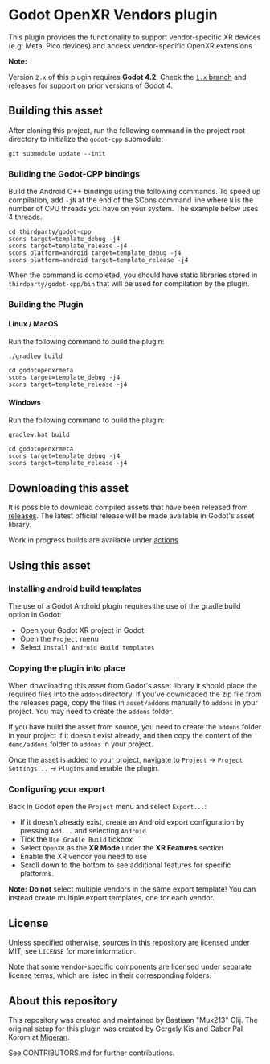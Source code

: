 # Godot OpenXR Vendors plugin

This plugin provides the functionality to support vendor-specific XR 
devices (e.g: Meta, Pico devices) and access vendor-specific OpenXR extensions

**Note:** 

Version `2.x` of this plugin requires **Godot 4.2**.
Check the [`1.x` branch](https://github.com/GodotVR/godot_openxr_loaders/tree/1.x) and releases 
for support on prior versions of Godot 4.

## Building this asset

After cloning this project, run the following command in the project root directory to initialize 
the `godot-cpp` submodule:
```
git submodule update --init
```

### Building the Godot-CPP bindings
Build the Android C++ bindings using the following commands. To speed up compilation, add `-jN` at
the end of the SCons command line where `N` is the number of CPU threads you have on your system.
The example below uses 4 threads.
```
cd thirdparty/godot-cpp
scons target=template_debug -j4
scons target=template_release -j4
scons platform=android target=template_debug -j4
scons platform=android target=template_release -j4
```

When the command is completed, you should have static libraries stored in `thirdparty/godot-cpp/bin` 
that will be used for compilation by the plugin.

### Building the Plugin

#### Linux / MacOS
Run the following command to build the plugin:
```
./gradlew build

cd godotopenxrmeta
scons target=template_debug -j4
scons target=template_release -j4
```

#### Windows
Run the following command to build the plugin:
```
gradlew.bat build

cd godotopenxrmeta
scons target=template_debug -j4
scons target=template_release -j4
```

## Downloading this asset

It is possible to download compiled assets that have been released from [releases](https://github.com/GodotVR/godot_openxr_loaders/releases).
The latest official release will be made available in Godot's asset library.

Work in progress builds are available under [actions](https://github.com/GodotVR/godot_openxr_loaders/actions).

## Using this asset

### Installing android build templates

The use of a Godot Android plugin requires the use of the gradle build option in Godot:
- Open your Godot XR project in Godot
- Open the `Project` menu
- Select `Install Android Build templates`

### Copying the plugin into place

When downloading this asset from Godot's asset library it should place the required files into 
the `addons`directory.
If you've downloaded the zip file from the releases page, copy the files in `asset/addons` 
manually to `addons` in your project. You may need to create the `addons` folder.

If you have build the asset from source, you need to create the `addons` folder in your project 
if it doesn't exist already, and then copy the content of the `demo/addons` folder to `addons` 
in your project.

Once the asset is added to your project, navigate to `Project` -> `Project Settings...` -> `Plugins` 
and enable the plugin. 

### Configuring your export

Back in Godot open the `Project` menu and select `Export...`:
- If it doesn't already exist, create an Android export configuration by pressing `Add...` and 
selecting `Android`
- Tick the `Use Gradle Build` tickbox
- Select `OpenXR` as the **XR Mode** under the **XR Features** section
- Enable the XR vendor you need to use
- Scroll down to the bottom to see additional features for specific platforms.

**Note:**
**Do not** select multiple vendors in the same export template!
You can instead create multiple export templates, one for each vendor.

## License

Unless specified otherwise, sources in this repository are licensed under MIT, see `LICENSE` for more information.

Note that some vendor-specific components are licensed under separate license terms, which are listed in their corresponding folders.

## About this repository

This repository was created and maintained by Bastiaan "Mux213" Olij. The original setup for this plugin was created by Gergely Kis and Gabor Pal Korom at [Migeran](https://migeran.com).

See CONTRIBUTORS.md for further contributions.
